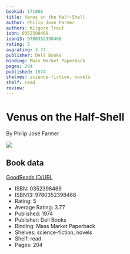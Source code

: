 ```yaml
---
bookid: 171066
title: Venus on the Half-Shell
author: Philip José Farmer
authors: Kilgore Trout
isbn: 0352398469
isbn13: 9780352398468
rating: 5
avgrating: 3.77
publisher: Dell Books
binding: Mass Market Paperback
pages: 204
published: 1974
shelves: science-fiction, novels
shelf: read
review: 
---
```


# Venus on the Half-Shell

By Philip José Farmer

![](https://i.gr-assets.com/images/S/compressed.photo.goodreads.com/books/1323048800l/171066.jpg)

## Book data

[GoodReads ID/URL](https://www.goodreads.com/book/show/171066)

- ISBN: 0352398469
- ISBN13: 9780352398468
- Rating: 5
- Average Rating: 3.77
- Published: 1974
- Publisher: Dell Books
- Binding: Mass Market Paperback
- Shelves: science-fiction, novels
- Shelf: read
- Pages: 204

